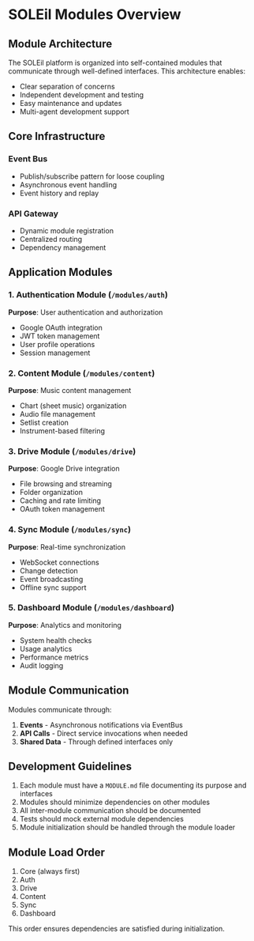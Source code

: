 # SOLEil Modules Overview

## Module Architecture

The SOLEil platform is organized into self-contained modules that communicate through well-defined interfaces. This architecture enables:

- Clear separation of concerns
- Independent development and testing
- Easy maintenance and updates
- Multi-agent development support

## Core Infrastructure

### Event Bus
- Publish/subscribe pattern for loose coupling
- Asynchronous event handling
- Event history and replay

### API Gateway
- Dynamic module registration
- Centralized routing
- Dependency management

## Application Modules

### 1. Authentication Module (`/modules/auth`)
**Purpose**: User authentication and authorization
- Google OAuth integration
- JWT token management
- User profile operations
- Session management

### 2. Content Module (`/modules/content`)
**Purpose**: Music content management
- Chart (sheet music) organization
- Audio file management
- Setlist creation
- Instrument-based filtering

### 3. Drive Module (`/modules/drive`)
**Purpose**: Google Drive integration
- File browsing and streaming
- Folder organization
- Caching and rate limiting
- OAuth token management

### 4. Sync Module (`/modules/sync`)
**Purpose**: Real-time synchronization
- WebSocket connections
- Change detection
- Event broadcasting
- Offline sync support

### 5. Dashboard Module (`/modules/dashboard`)
**Purpose**: Analytics and monitoring
- System health checks
- Usage analytics
- Performance metrics
- Audit logging

## Module Communication

Modules communicate through:
1. **Events** - Asynchronous notifications via EventBus
2. **API Calls** - Direct service invocations when needed
3. **Shared Data** - Through defined interfaces only

## Development Guidelines

1. Each module must have a `MODULE.md` file documenting its purpose and interfaces
2. Modules should minimize dependencies on other modules
3. All inter-module communication should be documented
4. Tests should mock external module dependencies
5. Module initialization should be handled through the module loader

## Module Load Order

1. Core (always first)
2. Auth
3. Drive
4. Content
5. Sync
6. Dashboard

This order ensures dependencies are satisfied during initialization.